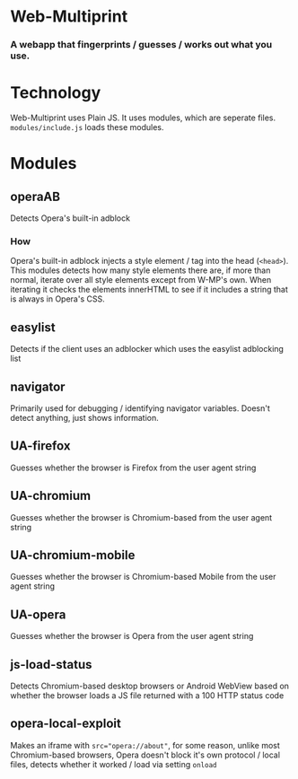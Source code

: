# Web-Multiprint
### A webapp that fingerprints / guesses / works out what you use.

# Technology
Web-Multiprint uses Plain JS. It uses modules, which are seperate files. `modules/include.js` loads these modules.

# Modules
## operaAB
Detects Opera's built-in adblock

### How
Opera's built-in adblock injects a style element / tag into the head (`<head>`). This modules detects how many style elements there are, if more than normal, iterate over all style elements except from W-MP's own. When iterating it checks the elements innerHTML to see if it includes a string that is always in Opera's CSS.

## easylist
Detects if the client uses an adblocker which uses the easylist adblocking list

## navigator
Primarily used for debugging / identifying navigator variables. Doesn't detect anything, just shows information.

## UA-firefox
Guesses whether the browser is Firefox from the user agent string

## UA-chromium
Guesses whether the browser is Chromium-based from the user agent string

## UA-chromium-mobile
Guesses whether the browser is Chromium-based Mobile from the user agent string

## UA-opera
Guesses whether the browser is Opera from the user agent string

## js-load-status
Detects Chromium-based desktop browsers or Android WebView based on whether the browser loads a JS file returned with a 100 HTTP status code

## opera-local-exploit
Makes an iframe with `src="opera://about"`, for some reason, unlike most Chromium-based browsers, Opera doesn't block it's own protocol / local files, detects whether it worked / load via setting `onload`
